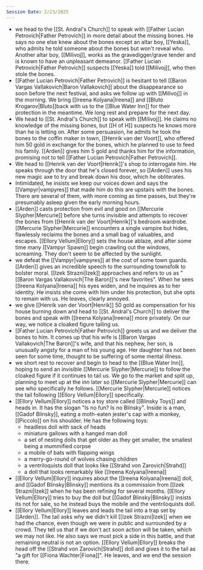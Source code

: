 ```yaml
---
Session Date: 2/23/2025
---
```

- we head to the [[St. Andral's Church]] to speak with [[Father Lucian Petrovich|Father Petrovich]] in more detail about the missing bones. He says no one else knew about the bones except an altar boy, [[Yeska]], who admits he told someone about the bones but won't reveal who. Another altar boy, [[Milivoj]], works as the gravedigger/grave tender and is known to have an unpleasant demeanor. [[Father Lucian Petrovich|Father Petrovich]] suspects [[Yeska]] told [[Milivoj]], who then stole the bones.
- [[Father Lucian Petrovich|Father Petrovich]] is hesitant to tell [[Baron Vargas Vallakovich|Baron Vallakovich]] about the disappearance so soon before the next festival, and asks we follow up with [[Milivoj]] in the morning. We bring [[Ireena Kolyana|Ireena]] and [[Bluto Krogarov|Bluto]]back with us to the [[Blue Water Inn]] for their protection in the meantime. We long rest and prepare for the next day.
- We head to [[St. Andral's Church]] to speak with [[Milivoj]]. He claims no knowledge of the missing bones, but [[H of H]] suspects he knows more than he is letting on. After some persuasion, he admits he took the bones to the coffin maker in town, [[Henrik van der Voort]], who offered him 50 gold in exchange for the bones, which he planned to use to feed his family. [[Arden]] gives him 5 gold and thanks him for the information, promising not to tell [[Father Lucian Petrovich|Father Petrovich]].
- We head to [[Henrik van der Voort|Henrik]]'s shop to interrogate him. He speaks through the door that he's closed forever, so [[Arden]] uses his new magic axe to try and break down his door, which he obliterates.
- Intimidated, he insists we keep our voices down and says the [[Vampyr|vampyres]] that made him do this are upstairs with the bones. There are several of them, with more coming as time passes, but they're presumably asleep given the early morning hours.
- [[Arden]] casts protection from evil and good on [[Mercurie Slypher|Mercurie]] before she turns invisible and attempts to recover the bones from [[Henrik van der Voort|Henrik]]'s bedroom wardrobe. [[Mercurie Slypher|Mercurie]] encounters a single vampire but hides, flawlessly reclaims the bones and a small bag of valuables, and escapes. [[Ellory Vellum|Ellory]] sets the house ablaze, and after some time many [[Vampyr Spawn]] begin crawling out the windows, screaming. They don't seem to be affected by the sunlight.
- we defeat the [[Vampyr|vampyres]] at the cost of some town guards. [[Arden]] gives an incredible speech to the surrounding townsfolk to bolster moral. [[Izek Strazni|Izek]] approaches and refers to us as "[[Baron Vargas Vallakovich|The Baron]]'s new favorites". When he sees [[Ireena Kolyana|Ireena]] his eyes widen, and he inquires as to her identity. He insists she come with him under his protection, but she opts to remain with us. He leaves, clearly annoyed.
- we give [[Henrik van der Voort|Henrik]] 50 gold as compensation for his house burning down and head to [[St. Andral's Church]] to deliver the bones and speak with [[Ireena Kolyana|Ireena]] more privately. On our way, we notice a cloaked figure tailing us.
- [[Father Lucian Petrovich|Father Petrovich]] greets us and we deliver the bones to him. It comes up that his wife is [[Baron Vargas Vallakovich|The Baron]]'s wife, and that his nephew, her son, is unusually angsty for a man of his young age. Her daughter has not been seen for some time, thought to be suffering of some mental illness.
- we short rest to recover and begin to head to the [[Blue Water Inn]], hoping to send an invisible [[Mercurie Slypher|Mercurie]] to follow the cloaked figure if it continues to tail us. We go to the market and split up, planning to meet up at the inn later so [[Mercurie Slypher|Mercurie]] can see who specifically he follows. [[Mercurie Slypher|Mercurie]] notices the tail following [[Ellory Vellum|Ellory]] specifically.
- [[Ellory Vellum|Ellory]] notices a toy store called [[Blinsky Toys]] and heads in. It has the slogan "Is no fun? Is no Blinsky". Inside is a man, [[Gadof Blinsky]], eating a moth-eaten jester's cap with a monkey, [[Piccolo]] on his shoulder. He has the following toys:
	- headless doll with sack of heads
	- miniature gallows with a hanged man doll
	- a set of nesting dolls that get older as they get smaller, the smallest being a mummified corpse
	- a mobile of bats with flapping wings
	- a merry-go-round of wolves chasing children
	- a ventriloquists doll that looks like [[Strahd von Zarovich|Strahd]]
	- a doll that looks remarkably like [[Ireena Kolyana|Ireena]]
- [[Ellory Vellum|Ellory]] inquires about the [[Ireena Kolyana|Ireena]] doll, and [[Gadof Blinsky|Blinsky]] mentions its a commission from [[Izek Strazni|Izek]] when he has been refining for several months. [[Ellory Vellum|Ellory]] tries to buy the doll but [[Gadof Blinsky|Blinsky]] insists its not for sale, so he instead buys the mobile and the ventriloquists doll.
- [[Ellory Vellum|Ellory]] leaves and leads the tail into a trap set by [[Arden]]. The tail asks why we didn't kill [[Izek Strazni|Izek]] when we had the chance, even though we were in public and surrounded by a crowd. They tell us that if we don't act soon action will be taken, which we may not like. He also says we must pick a side in this battle, and that remaining neutral is not an option. [[Ellory Vellum|Ellory]] breaks the head off the [[Strahd von Zarovich|Strahd]] doll and gives it to the tail as "a gift for [[Fiona Wachter|Fiona]]". He leaves, and we end the session there.
